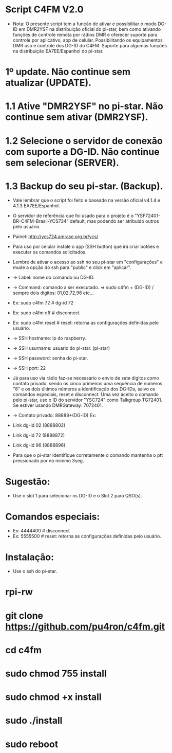 # Script C4FM V2.0
* Nota: O presente script tem a função de ativar e possibilitar o modo DG-ID em DMR2YSF na distribuição oficial do pi-star, bem como ativando funções de controle remota por rádios DMR e oferecer suporte para controle por aplicativo, app de celular. Possibilitando os equipamentos DMR uso e controle dos DG-ID do C4FM. Suporte para algumas funções na distribuição EA7EE/Espanhol do pi-star.

# 1º update. Não continue sem atualizar (UPDATE).
# 1.1 Ative "DMR2YSF" no pi-star. Não continue sem ativar (DMR2YSF).
# 1.2 Selecione o servidor de conexão com suporte a DG-ID. Não continue sem selecionar (SERVER).
# 1.3 Backup do seu pi-star. (Backup).

* Vale lembrar que o script foi feito e baseado na versão oficial v4.1.4 e 4.1.3 EA7EE/Espanhol.
* O servidor de referência que foi usado para o projeto é o "YSF72401-BR-C4FM-Brasil-YCS724" default, mas podendo ser atribuido outros pelo usuário.
* Painel: http://ycs724.amrase.org.br/ycs/

* Para uso por celular instale o app (SSH button) que irá criar botões e executar os comandos solicitados.
* Lembre de ativar o acesso ao ssh no seu pi-star em "configurações" e mude a opção do ssh para "public" e click em "aplicar".

* -> Label: nome do comando ou DG-ID.
* -> Command: comando a ser executado. => sudo c4fm + (DG-ID)  / sempre dois digitos: 01,02,72,96 etc...  
* Ex: sudo c4fm 72          # dg-id 72
* Ex: sudo c4fm off         # disconnect 
* Ex: sudo c4fm reset       # reset: retorna as configurações definidas pelo usuário.

* -> SSH hostname: ip do raspberry.
* -> SSH usurname: usuario do pi-star. (pi-star)
* -> SSH password: senha do pi-star.
* -> SSH port: 22


* Já para uso via rádio faz-se necessário o envio de sete digitos como contato privado, sendo os cinco primeiros uma sequência de numeros "8" e os dois últimos números a identificação dos DG-IDs, salvo os comandos especiais, reset e disconnect. Uma vez aceito o comando pelo pi-star, uso o ID do servidor "YSC724" como Talkgroup TG72401. Se estiver usando DMRGateway: 7072401.

* -> Contato privado:  88888+(DG-ID)
Ex: 
* Link dg-id 02 (8888802)
* Link dg-id 72 (8888872) 
* Link dg-id 96 (8888896)    
* Para que o pi-star identifique corretamente o comando mantenha o ptt pressionado por no mínimo 3seg.

# Sugestão:
* Use o slot 1 para selecionar os DG-ID e o Slot 2 para QSO(s).

# Comandos especiais:
* Ex: 4444400    # disconnect
* Ex: 5555500    # reset: retorna as configurações definidas pelo usuário.


# Instalação: 
* Use o ssh do pi-star.

#  rpi-rw
#  git clone https://github.com/pu4ron/c4fm.git
#  cd c4fm
#  sudo chmod 755 install
#  sudo chmod +x install
#  sudo ./install

#  sudo reboot


